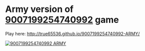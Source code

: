Army version of [9007199254740992](http://thereal2048.github.io/allthe2048/size16.html) game
===================================================================

Play here: http://true65536.github.io/9007199254740992-ARMY/

[![9007199254740992 ARMY](https://pbs.twimg.com/media/Bj6LMCtCAAAogbd.png:large)](http://true65536.github.io/9007199254740992)
